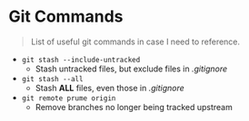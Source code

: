 # Git Commands

> List of useful git commands in case I need to reference.

+ `git stash --include-untracked`
  - Stash untracked files, but exclude files in *.gitignore*
+ `git stash --all`
  - Stash **ALL** files, even those in *.gitignore*
+ `git remote prume origin`
  - Remove branches no longer being tracked upstream

